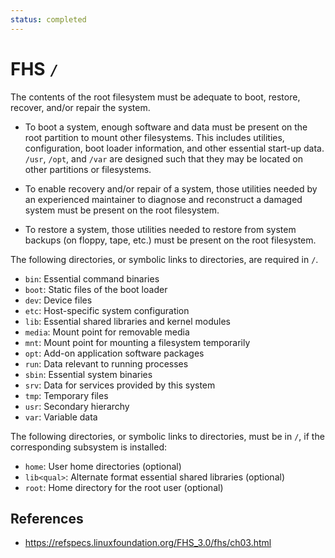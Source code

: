 ```yaml
---
status: completed
---
```


# FHS `/`

The contents of the root filesystem must be adequate to boot, restore, recover, and/or repair the system.

- To boot a system, enough software and data must be present on the root partition to mount other filesystems. This includes utilities, configuration, boot loader information, and other essential start-up data. `/usr`, `/opt`, and `/var` are designed such that they may be located on other partitions or filesystems.

- To enable recovery and/or repair of a system, those utilities needed by an experienced maintainer to diagnose and reconstruct a damaged system must be present on the root filesystem.

- To restore a system, those utilities needed to restore from system backups (on floppy, tape, etc.) must be present on the root filesystem.

The following directories, or symbolic links to directories, are required in `/`.

- `bin`: Essential command binaries
- `boot`: Static files of the boot loader
- `dev`: Device files
- `etc`: Host-specific system configuration
- `lib`: Essential shared libraries and kernel modules
- `media`: Mount point for removable media
- `mnt`: Mount point for mounting a filesystem temporarily
- `opt`: Add-on application software packages
- `run`: Data relevant to running processes
- `sbin`: Essential system binaries
- `srv`: Data for services provided by this system
- `tmp`: Temporary files
- `usr`: Secondary hierarchy
- `var`: Variable data

The following directories, or symbolic links to directories, must be in `/`, if the corresponding subsystem is installed:

- `home`: User home directories (optional)
- `lib<qual>`: Alternate format essential shared libraries (optional)
- `root`: Home directory for the root user (optional)

## References

- https://refspecs.linuxfoundation.org/FHS_3.0/fhs/ch03.html
